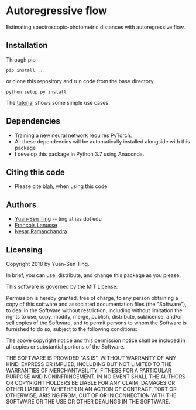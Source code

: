 # Autoregressive flow

Estimating spectroscopic-photometric distances with autoregressive flow.

## Installation
Through pip
```
pip install ...
```

or clone this repository and run code from the base directory.
```
python setup.py install
````

The [tutorial](blah) shows some simple use cases.

## Dependencies
* Training a new neural network requires [PyTorch](http://pytorch.org/).
* All these dependencies will be automatically installed alongside with this package
* I develop this package in Python 3.7 using Anaconda.

## Citing this code
* Please cite [blah](blah), when using this code.

## Authors
* [Yuan-Sen Ting](http://www.sns.ias.edu/~ting/) -- ting at ias dot edu
* [Francois Lanusse](https://flanusse.net/)
* [Nesar Ramanchandra](https://nesar.github.io/)

## Licensing

Copyright 2018 by Yuan-Sen Ting.

In brief, you can use, distribute, and change this package as you please.

This software is governed by the MIT License:

Permission is hereby granted, free of charge, to any person obtaining a copy
of this software and associated documentation files (the "Software"), to deal
in the Software without restriction, including without limitation the rights
to use, copy, modify, merge, publish, distribute, sublicense, and/or sell
copies of the Software, and to permit persons to whom the Software is
furnished to do so, subject to the following conditions:

The above copyright notice and this permission notice shall be included in
all copies or substantial portions of the Software.

THE SOFTWARE IS PROVIDED "AS IS", WITHOUT WARRANTY OF ANY KIND, EXPRESS OR
IMPLIED, INCLUDING BUT NOT LIMITED TO THE WARRANTIES OF MERCHANTABILITY,
FITNESS FOR A PARTICULAR PURPOSE AND NONINFRINGEMENT. IN NO EVENT SHALL THE
AUTHORS OR COPYRIGHT HOLDERS BE LIABLE FOR ANY CLAIM, DAMAGES OR OTHER
LIABILITY, WHETHER IN AN ACTION OF CONTRACT, TORT OR OTHERWISE, ARISING FROM,
OUT OF OR IN CONNECTION WITH THE SOFTWARE OR THE USE OR OTHER DEALINGS IN
THE SOFTWARE.
